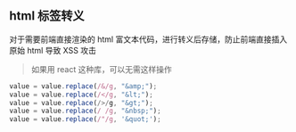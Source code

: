 ## html 标签转义

对于需要前端直接渲染的 html 富文本代码，进行转义后存储，防止前端直接插入原始 html 导致 XSS 攻击

> 如果用 react 这种库，可以无需这样操作

```js
value = value.replace(/&/g, "&amp;");
value = value.replace(/</g, "&lt;");
value = value.replace(/>/g, "&gt;");
value = value.replace(/ /g, "&nbsp;");
value = value.replace(/"/g, '&quot;');
```

